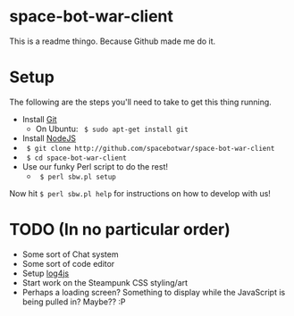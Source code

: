 space-bot-war-client
====================

This is a readme thingo. Because Github made me do it.

Setup
=====

The following are the steps you'll need to take to get this thing running.

- Install [Git](http://git-scm.com)
    - On Ubuntu: ` $ sudo apt-get install git`
- Install [NodeJS](http://nodejs.org)
- ` $ git clone http://github.com/spacebotwar/space-bot-war-client`
- ` $ cd space-bot-war-client`
- Use our funky Perl script to do the rest!
    - ` $ perl sbw.pl setup`

Now hit ` $ perl sbw.pl help ` for instructions on how to develop with us!


TODO (In no particular order)
===========================
- Some sort of Chat system
- Some sort of code editor
- Setup [log4js](http://log4javascript.org/)
- Start work on the Steampunk CSS styling/art
- Perhaps a loading screen? Something to display while the JavaScript is 
being pulled in? Maybe?? :P
